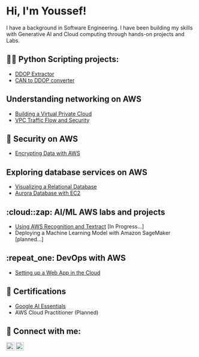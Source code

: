 <h1>Hi, I'm Youssef! <br/></h1>
I have a background in Software Engineering. I have been building my skills with Generative AI and Cloud computing
through hands-on projects and Labs. 

<h2>👨‍💻 Python Scripting projects:</h2>

- [DDOP Extractor](https://github.com/Stivan1999/python_project_1)
- [CAN to DDOP converter](https://github.com/Stivan1999/python_project_2) <b><i></b></i>

<h2> Understanding networking on AWS</h2>

- [Building a Virtual Private Cloud](https://learn.nextwork.org/portfolio/documents/sXC47lI8Zdeq2MSUYffS)
- [VPC Traffic Flow and Security]()


<h2>🔐 Security on AWS</h2>

- [Encrypting Data with AWS]()


<h2> Exploring database services on AWS</h2>

- [Visualizing a Relational Database](https://github.com/Stivan1999/Visualize-a-Relational-Database)
- [Aurora Database with EC2]()
  
<h2>:cloud::zap: AI/ML AWS labs and projects</h2>

- [Using AWS Recognition and Textract](https://github.com/Stivan1999/AWS-Machine-Learning-Services/blob/main/README.md) [In Progress...]
- Deploying a Machine Learning Model with Amazon SageMaker [planned...]

<h2>:repeat_one: DevOps with AWS</h2>

- [Setting up a Web App in the Cloud](https://learn.nextwork.org/portfolio/documents/UScSejfKLiBLGtK2L3kk)

<h2>📝 Certifications</h2>

- [Google AI Essentials](https://www.credly.com/badges/7321607a-fa5e-4a4b-aafe-93c76f67a0b8/public_url)
- AWS Cloud Practitioner (Planned)

<h2> 🤳 Connect with me:</h2>

[<img align="left" alt="Youssef | LinkedIn" width="22px" src="https://cdn.jsdelivr.net/npm/simple-icons@v3/icons/linkedin.svg" />][linkedin]
[<img align="left" alt="Youssef | Instagram" width="22px" src="https://cdn.jsdelivr.net/npm/simple-icons@v3/icons/instagram.svg" />][instagram]

[instagram]: https://www.instagram.com/youssef_stivan/
[linkedin]: https://www.linkedin.com/in/youssef-stivan
